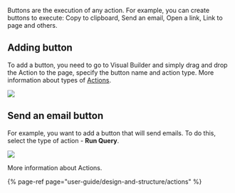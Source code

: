 Buttons are the execution of any action. For example, you can create buttons to execute: Copy to clipboard, Send an email, Open a link, Link to page and others.

## Adding button

To add a button, you need to go to Visual Builder and simply drag and drop the Action to the page, specify the button name and action type. More information about types of [Actions](user-guide/design-and-structure/actions).

![](https://gblobscdn.gitbook.com/assets%2F-LQ08RFAKZvFADEiXKFy%2F-MEUtMJVAaE1DWkQXaRb%2F-MEUzq8iVpvbR6JqzBpf%2FGIF.gif?alt=media&token=1aaa9f52-17f3-4546-a11c-b9be59c1dea4)

## Send an email button

For example, you want to add a button that will send emails. To do this, select the type of action - **Run Query**.

![](https://gblobscdn.gitbook.com/assets%2F-LQ08RFAKZvFADEiXKFy%2F-MEUtMJVAaE1DWkQXaRb%2F-MEUwN8czrOaug_WJ5Hb%2FGIF.gif?alt=media&token=82d2c773-79f0-42f7-aecc-10a6a361878e)

More information about Actions.

{% page-ref page="user-guide/design-and-structure/actions" %}

